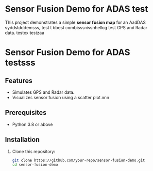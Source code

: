 # Sensor Fusion Demo for ADAS test

This project demonstrates a simple **sensor fusion map** for an AadDAS syddstdddemsss, test t bbest combisssnissnhellog test GPS and Radar data. testxx testzaa
# Sensor Fusion Demo for ADAS testsss

## Features
- Simulates GPS and Radar data.
- Visualizes sensor fusion using a scatter plot.nnn

## Prerequisites
- Python 3.8 or above

## Installation
1. Clone this repository:
   ```bash
   git clone https://github.com/your-repo/sensor-fusion-demo.git
   cd sensor-fusion-demo
